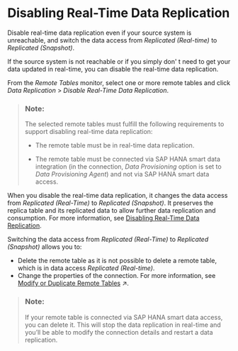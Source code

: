 <!-- loio82380e6f01c84fac898a285ac40a1e50 -->

# Disabling Real-Time Data Replication

Disable real-time data replication even if your source system is unreachable, and switch the data access from *Replicated \(Real-time\)* to *Replicated \(Snapshot\)*.

If the source system is not reachable or if you simply don' t need to get your data updated in real-time, you can disable the real-time data replication.

From the *Remote Tables* monitor, select one or more remote tables and click *Data Replication* \> *Disable Real-Time Data Replication*.

> ### Note:  
> The selected remote tables must fulfill the following requirements to support disabling real-time data replication:
> 
> -   The remote table must be in real-time data replication.
> 
> -   The remote table must be connected via SAP HANA smart data integration \(in the connection, *Data Provisioning* option is set to *Data Provisioning Agent*\) and not via SAP HANA smart data access.

When you disable the real-time data replication, it changes the data access from *Replicated \(Real-Time\)* to *Replicated \(Snapshot\)*. It preserves the replica table and its replicated data to allow further data replication and consumption. For more information, see [Disabling Real-Time Data Replication](disabling-real-time-data-replication-82380e6.md).

Switching the data access from *Replicated \(Real-Time\)* to *Replicated \(Snapshot\)* allows you to:

-   Delete the remote table as it is not possible to delete a remote table, which is in data access *Replicated \(Real-time\)*.
-   Change the properties of the connection. For more information, see [Modify or Duplicate Remote Tables](https://help.sap.com/viewer/24f836070a704022a40c15442163e5cf/DEV_CURRENT/en-US/8c3632f28dc94e068dbdab8fe9bbeeb9.html "From the remote table editor, you can change the remote table connection and/or the remote table source object. You can also create a copy of an existing remote table.") :arrow_upper_right:.

> ### Note:  
> If your remote table is connected via SAP HANA smart data access, you can delete it. This will stop the data replication in real-time and you’ll be able to modify the connection details and restart a data replication.

